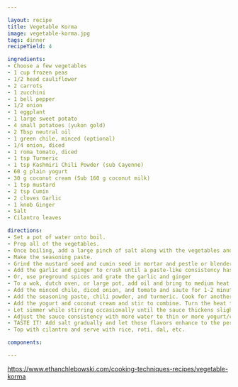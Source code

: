 ```yaml
---

layout: recipe
title: Vegetable Korma
image: vegetable-korma.jpg
tags: dinner
recipeYield: 4

ingredients:
- Choose a few vegetables
- 1 cup frozen peas
- 1/2 head cauliflower
- 2 carrots
- 1 zucchini
- 1 bell pepper
- 1/2 onion
- 1 eggplant
- 1 large sweet potato
- 4 small potatoes (yukon gold)
- 2 Tbsp neutral oil
- 1 green chile, minced (optional)
- 1/4 onion, diced
- 1 roma tomato, diced
- 1 tsp Turmeric
- 1 tsp Kashmiri Chili Powder (sub Cayenne)
- 60 g plain yogurt
- 30 g coconut cream (Sub 160 g coconut milk)
- 1 tsp mustard
- 2 tsp Cumin
- 2 cloves Garlic
- 1 knob Ginger
- Salt
- Cilantro leaves

directions:
- Set a pot of water onto boil.
- Prep all of the vegetables.
- Once boiling, add a large pinch of salt along with the vegetables and par cook for about 3 to 5 minutes. Drain and set aside.
- Make the seasoning paste.
- Grind the mustard seed and cumin seed in mortar and pestle or blender.
- Add the garlic and ginger to crush until a paste-like consistency has formed.
- Or, use preground spices and grate the garlic and ginger
- To a wok, dutch oven, or large pot, add oil and bring to medium heat.
- Add the minced chile, diced onion, and tomato and saute for 1-2 minutes until starting to brown.
- Add the seasoning paste, chili powder, and turmeric. Cook for another 1-2 minutes, stirring occasionally.
- Add the yogurt and coconut cream and stir to combine. Turn the heat to low. Add the water or stock and cooked vegetables.
- Let simmer while stirring occasionally until the sauce thickens slightly, about 10 minutes.
- Adjust the sauce consistency with more water to thin or more yogurt/coconut to thicken. 
- TASTE IT! Add salt gradually and let those flavors enhance to the perfect level.
- Top with cilantro and serve with rice, roti, dal, etc.

components:

---
```


https://www.ethanchlebowski.com/cooking-techniques-recipes/vegetable-korma
